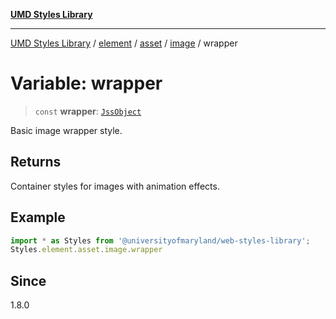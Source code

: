 [**UMD Styles Library**](../../../../../../README.md)

***

[UMD Styles Library](../../../../../../README.md) / [element](../../../../../README.md) / [asset](../../../README.md) / [image](../README.md) / wrapper

# Variable: wrapper

> `const` **wrapper**: [`JssObject`](../../../../../../utilities/namespaces/transform/type-aliases/JssObject.md)

Basic image wrapper style.

## Returns

Container styles for images with animation effects.

## Example

```typescript
import * as Styles from '@universityofmaryland/web-styles-library';
Styles.element.asset.image.wrapper
```

## Since

1.8.0
